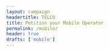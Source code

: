```yaml
---
layout: campaign
headertitle: TELCO
title: Petition your Mobile Operator
permalink: /mobile/
header: true
drafts: ['mobile']
---
```


